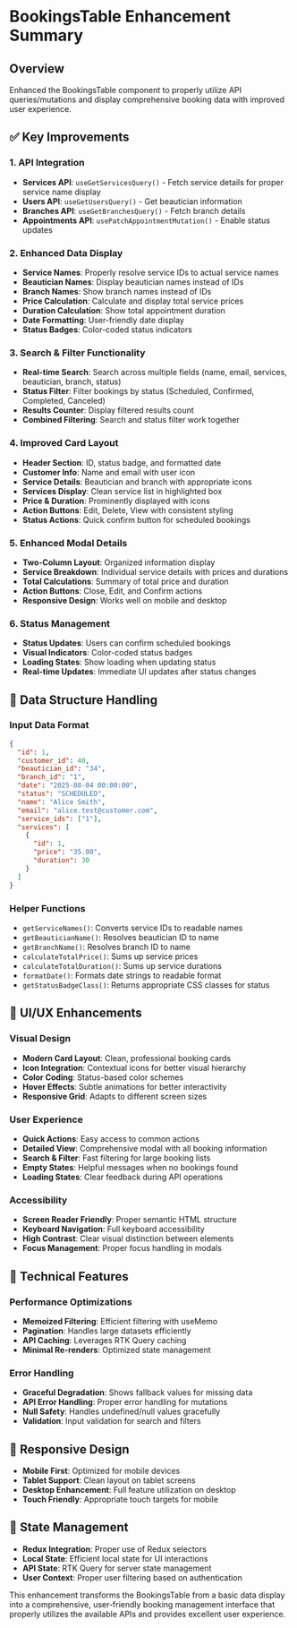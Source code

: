 # BookingsTable Enhancement Summary

## Overview
Enhanced the BookingsTable component to properly utilize API queries/mutations and display comprehensive booking data with improved user experience.

## ✅ Key Improvements

### 1. **API Integration**
- **Services API**: `useGetServicesQuery()` - Fetch service details for proper service name display
- **Users API**: `useGetUsersQuery()` - Get beautician information 
- **Branches API**: `useGetBranchesQuery()` - Fetch branch details
- **Appointments API**: `usePatchAppointmentMutation()` - Enable status updates

### 2. **Enhanced Data Display**
- **Service Names**: Properly resolve service IDs to actual service names
- **Beautician Names**: Display beautician names instead of IDs
- **Branch Names**: Show branch names instead of IDs
- **Price Calculation**: Calculate and display total service prices
- **Duration Calculation**: Show total appointment duration
- **Date Formatting**: User-friendly date display
- **Status Badges**: Color-coded status indicators

### 3. **Search & Filter Functionality**
- **Real-time Search**: Search across multiple fields (name, email, services, beautician, branch, status)
- **Status Filter**: Filter bookings by status (Scheduled, Confirmed, Completed, Canceled)
- **Results Counter**: Display filtered results count
- **Combined Filtering**: Search and status filter work together

### 4. **Improved Card Layout**
- **Header Section**: ID, status badge, and formatted date
- **Customer Info**: Name and email with user icon
- **Service Details**: Beautician and branch with appropriate icons
- **Services Display**: Clean service list in highlighted box
- **Price & Duration**: Prominently displayed with icons
- **Action Buttons**: Edit, Delete, View with consistent styling
- **Status Actions**: Quick confirm button for scheduled bookings

### 5. **Enhanced Modal Details**
- **Two-Column Layout**: Organized information display
- **Service Breakdown**: Individual service details with prices and durations
- **Total Calculations**: Summary of total price and duration
- **Action Buttons**: Close, Edit, and Confirm actions
- **Responsive Design**: Works well on mobile and desktop

### 6. **Status Management**
- **Status Updates**: Users can confirm scheduled bookings
- **Visual Indicators**: Color-coded status badges
- **Loading States**: Show loading when updating status
- **Real-time Updates**: Immediate UI updates after status changes

## 🎯 Data Structure Handling

### Input Data Format
```json
{
  "id": 1,
  "customer_id": 40,
  "beautician_id": "34",
  "branch_id": "1",
  "date": "2025-08-04 00:00:00",
  "status": "SCHEDULED",
  "name": "Alice Smith",
  "email": "alice.test@customer.com",
  "service_ids": ["1"],
  "services": [
    {
      "id": 1,
      "price": "35.00",
      "duration": 30
    }
  ]
}
```

### Helper Functions
- `getServiceNames()`: Converts service IDs to readable names
- `getBeauticianName()`: Resolves beautician ID to name
- `getBranchName()`: Resolves branch ID to name
- `calculateTotalPrice()`: Sums up service prices
- `calculateTotalDuration()`: Sums up service durations
- `formatDate()`: Formats date strings to readable format
- `getStatusBadgeClass()`: Returns appropriate CSS classes for status

## 🎨 UI/UX Enhancements

### Visual Design
- **Modern Card Layout**: Clean, professional booking cards
- **Icon Integration**: Contextual icons for better visual hierarchy
- **Color Coding**: Status-based color schemes
- **Hover Effects**: Subtle animations for better interactivity
- **Responsive Grid**: Adapts to different screen sizes

### User Experience
- **Quick Actions**: Easy access to common actions
- **Detailed View**: Comprehensive modal with all booking information
- **Search & Filter**: Fast filtering for large booking lists
- **Empty States**: Helpful messages when no bookings found
- **Loading States**: Clear feedback during API operations

### Accessibility
- **Screen Reader Friendly**: Proper semantic HTML structure
- **Keyboard Navigation**: Full keyboard accessibility
- **High Contrast**: Clear visual distinction between elements
- **Focus Management**: Proper focus handling in modals

## 🔧 Technical Features

### Performance Optimizations
- **Memoized Filtering**: Efficient filtering with useMemo
- **Pagination**: Handles large datasets efficiently
- **API Caching**: Leverages RTK Query caching
- **Minimal Re-renders**: Optimized state management

### Error Handling
- **Graceful Degradation**: Shows fallback values for missing data
- **API Error Handling**: Proper error handling for mutations
- **Null Safety**: Handles undefined/null values gracefully
- **Validation**: Input validation for search and filters

## 📱 Responsive Design
- **Mobile First**: Optimized for mobile devices
- **Tablet Support**: Clean layout on tablet screens
- **Desktop Enhancement**: Full feature utilization on desktop
- **Touch Friendly**: Appropriate touch targets for mobile

## 🔄 State Management
- **Redux Integration**: Proper use of Redux selectors
- **Local State**: Efficient local state for UI interactions
- **API State**: RTK Query for server state management
- **User Context**: Proper user filtering based on authentication

This enhancement transforms the BookingsTable from a basic data display into a comprehensive, user-friendly booking management interface that properly utilizes the available APIs and provides excellent user experience.
